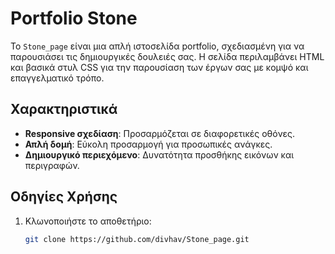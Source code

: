 # Portfolio Stone

Το `Stone_page` είναι μια απλή ιστοσελίδα portfolio, σχεδιασμένη για να παρουσιάσει τις δημιουργικές δουλειές σας. 
Η σελίδα περιλαμβάνει HTML και βασικά στυλ CSS για την παρουσίαση των έργων σας με κομψό και επαγγελματικό τρόπο.

## Χαρακτηριστικά
- **Responsive σχεδίαση**: Προσαρμόζεται σε διαφορετικές οθόνες.
- **Απλή δομή**: Εύκολη προσαρμογή για προσωπικές ανάγκες.
- **Δημιουργικό περιεχόμενο**: Δυνατότητα προσθήκης εικόνων και περιγραφών.

## Οδηγίες Χρήσης
1. Κλωνοποιήστε το αποθετήριο:
   ```bash
   git clone https://github.com/divhav/Stone_page.git
